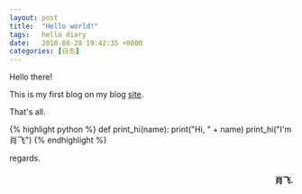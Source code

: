```yaml
---
layout: post
title:  "Hello world!"
tags:   hello diary
date:   2018-08-28 19:42:35 +0800
categories: [日志] 
---
```

Hello there!

This is my first blog on my blog [site](http://www.肖飞.wang/).

That's all.




{% highlight python %}
def print_hi(name):
   print("Hi, " + name)
print_hi("I'm 肖飞")
{% endhighlight %}

regards.
<h4 align = "right">肖飞.</h4>


